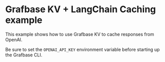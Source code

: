 # Grafbase KV + LangChain Caching example

This example shows how to use Grafbase KV to cache responses from OpenAI.

Be sure to set the `OPENAI_API_KEY` environment variable before starting up the Grafbase CLI.
